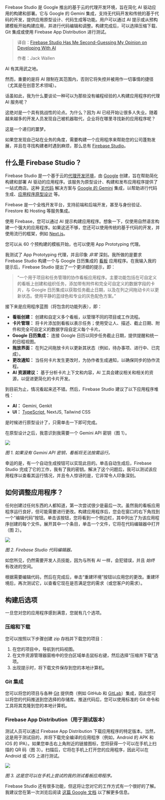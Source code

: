 
<!--
title: Firebase Studio 让我开始怀疑我对AI开发的看法
cover: https://cdn.thenewstack.io/media/2025/07/b655bb31-toby-hall-3x1xhakk1vs-unsplash-1.jpg
summary: Firebase Studio 是 Google 推出的基于云的代理开发环境，旨在简化 AI 驱动应用的构建和部署。它与 Google 的 Gemini 集成，支持无代码开发和传统的基于代码的开发，提供应用原型设计、代码生成等功能。用户可以通过 AI 提示或从预构建模板开始构建应用，并进行代码编辑和调整。构建完成后，可以选择压缩下载、Git 集成或使用 Firebase App Distribution 进行测试。
-->

Firebase Studio 是 Google 推出的基于云的代理开发环境，旨在简化 AI 驱动应用的构建和部署。它与 Google 的 Gemini 集成，支持无代码开发和传统的基于代码的开发，提供应用原型设计、代码生成等功能。用户可以通过 AI 提示或从预构建模板开始构建应用，并进行代码编辑和调整。构建完成后，可以选择压缩下载、Git 集成或使用 Firebase App Distribution 进行测试。

> 译自：[Firebase Studio Has Me Second-Guessing My Opinion on Developing With AI](https://thenewstack.io/firebase-studio-has-me-second-guessing-my-opinion-on-developing-with-ai/)
> 
> 作者：Jack Wallen

AI 有其用武之地。

然而，重要的是将 AI 限制在其范围内，否则它将失控并被用作一切事情的捷径（尤其是在创意艺术领域）。

话虽如此，我为什么要谈论一种可以为那些没有编程经验的人构建应用程序的代理 AI 服务呢？

这绝对是一个具有挑战性的论点。为什么？因为 AI 已经开始让很多人失业。随着越来越多的开发人员发现自己被机器取代，企业将在哪里寻找新的应用程序呢？

这是一个递归的噩梦。

如果您发现自己站在业务的角度，需要构建一个应用程序来帮助您的公司蓬勃发展，并且在寻找构建者时遇到麻烦，那么总有 [Firebase Studio](https://thenewstack.io/your-ai-coding-buddy-is-always-available-at-2-am/)。

## 什么是 Firebase Studio？

Firebase Studio 是一个基于云的[代理开发环境](https://thenewstack.io/agentic-ides-next-frontier-in-intelligent-coding/)，由 [Google](https://cloud.google.com/?utm_content=inline+mention) 创建，旨在帮助简化构建和部署 AI 驱动的应用程序。该服务为原型设计、构建和发布应用程序提供了一站式商店。这种 [无代码](https://thenewstack.io/no-code-is-dead/) 解决方案与 [Google 的 Gemini](https://thenewstack.io/qa-how-google-itself-uses-its-gemini-large-language-model/) 集成，以帮助进行代码生成、[应用程序原型设计](https://thenewstack.io/microsoft-builds-autogen-studio-for-ai-agent-prototyping/) 等。

Firebase 是一个全栈开发平台，支持前端和后端开发，甚至与身份验证、Firestore 和 Hosting 等服务集成。

使用 Firebase，您可以通过 AI 提示构建应用程序。想象一下，仅使用自然语言构建一个强大的应用程序。如果这还不够，您还可以使用传统的基于代码的开发，并使用流行的框架，例如 [Next.js](https://thenewstack.io/next-js-deployment-spec-simplifies-frontend-hosting/)。

您可以从 60 个预构建的模板开始，也可以使用 App Prototyping 代理。

我测试了 App Prototyping 代理，并且印象 *非常* 深刻。我所做的是要求 Firebase Studio 构建一个与 Google 日历集成的 [看板](https://www.atlassian.com/agile/kanban) 应用程序。在我输入我的提示后，Firebase Studio 提出了一个更详细的提示，即：

> “一个用于项目和任务管理的协作看板应用程序。主要功能包括在可自定义的看板上创建和组织任务，添加带有附件和完全可自定义的数据字段的卡片，与 Google 日历集成以获取任务截止日期，以及在列之间拖动卡片以更新状态。使用平静的蓝绿色和专业的灰色配色方案。”

接下来是应用程序蓝图（将包含的功能列表），即：

* **看板创建：** 创建和自定义多个看板，以管理不同的项目或工作流程。
* **卡片管理：** 将卡片添加到看板以表示任务；使用受让人、描述、截止日期、附件和完全可自定义的数据字段自定义每个卡片。
* **Google 日历集成：** 连接 Google 日历以同步任务截止日期，提供提醒和统一的日程视图。
* **拖放界面：** 在列之间拖放卡片以更新其状态（例如，待办事项、进行中、已完成）。
* **更改通知：** 当任何卡片发生更改时，为协作者生成通知，以确保同步的协作流程。
* **AI 资源建议：** 基于分析卡片上下文和内容，AI 工具会建议相关和相关的资源，以促进更简化的卡片开发。

到目前为止，情况看起来还不错。然后，Firebase Studio 建议了以下应用程序堆栈：

* **AI：** Gemini, Genkit
* **UI：** [TypeScript](https://thenewstack.io/what-is-typescript/), NextJS, Tailwind CSS

是时候进行原型设计了，只需单击一下即可完成。

在原型设计之后，我意识到我需要一个 Gemini API 密钥（图 1）。

[![](https://cdn.thenewstack.io/media/2025/07/059d9b8e-screenshot-2025-07-29-at-2.13.07%E2%80%AFpm.png)](https://cdn.thenewstack.io/media/2025/07/059d9b8e-screenshot-2025-07-29-at-2.13.07%E2%80%AFpm.png)

*图 1. 如果没有 Gemini API 密钥，看板将无法按需运行。*

幸运的是，有一个自动生成按钮可以实现此目的。单击自动生成后，Firebase Studio 完成了它的工作，我有了我的密钥。解决了这个问题后，我可以测试该应用程序以查看其运行情况，并且令人惊讶的是，它非常令人印象深刻。

## 如何调整应用程序？

任何创建过任何东西的人都知道，第一次尝试很少是最后一次。虽然我的看板应用程序运行良好，但可能需要进行更改。构建应用程序后，您会在窗口的右下角找到一个“编辑代码”按钮。单击该按钮，您将看到一个侧边栏，其中列出了为该应用程序创建的每个文件。展开其中一个条目，单击一个文件，它将在代码编辑器中打开（图 2）。

[![](https://cdn.thenewstack.io/media/2025/07/6ea2dc60-screenshot-2025-07-29-at-2.19.25%E2%80%AFpm.png)](https://cdn.thenewstack.io/media/2025/07/6ea2dc60-screenshot-2025-07-29-at-2.19.25%E2%80%AFpm.png)

*图 2. Firebase Studio 代码编辑器。*

如您所见，仍然需要开发人员技能，因为与所有 AI 一样，会犯错误，并且 *始终* 有改进的空间。

根据需要编辑代码，然后在完成后，单击“重建环境”按钮以应用您的更改。重建环境后，再次测试它，以查看它现在是否满足您的需求（或您客户的需求）。

## 构建后选项

一旦您对您的应用程序感到满意，您就有几个选项。

### 压缩和下载

您可以按照以下步骤创建 zip 存档并下载您的项目：

1. 在您的项目中，导航到代码视图。
2. 在文件资源管理器窗格中的空白区域单击鼠标右键，然后选择“压缩并下载”选项。
3. 出现提示时，将下载文件保存到您的本地计算机。

### Git 集成

您可以将您的项目与各种 [Git](https://thenewstack.io/linus-torvalds-reflects-on-20-years-of-git/) 提供商（例如 GitHub 和 [GitLab](https://about.gitlab.com/?utm_content=inline+mention)）集成，因此您可以将您的代码推送到您选择的存储库。推送代码后，您可以使用标准的 Git 命令和工具将其克隆到您的本地计算机。

### Firebase App Distribution（用于测试版本）

测试人员可以通过 Firebase App Distribution 下载应用程序的特定版本。当然，这是用于测试目的，并将下载完全编译的应用程序（例如，Android 的 APK 和 iOS 的 IPA）。如果您单击右上角附近的链接图标，您将获得一个可以在手机上扫描的 QR 码（图 3）。扫描后，它将在手机上打开您的应用程序，因此可以在 Android 或 iOS 上进行测试。

[![](https://cdn.thenewstack.io/media/2025/07/e796d2a3-screenshot-2025-07-29-at-2.36.54%E2%80%AFpm.png)](https://cdn.thenewstack.io/media/2025/07/e796d2a3-screenshot-2025-07-29-at-2.36.54%E2%80%AFpm.png)

*图 3. 这是您可以在手机上尝试的我的测试看板应用程序。*

Firebase Studio 还有很多功能，但这将让您对它的工作方式有一个很好的了解。我建议您在第一次浏览后阅读 [这篇 Google 文档](https://cloud.google.com/blog/products/application-development/firebase-studio-lets-you-build-full-stack-ai-apps-with-gemini) 以了解更多信息。
